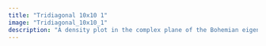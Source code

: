 ```yaml
---
title: "Tridiagonal 10x10 1"
image: "Tridiagonal_10x10_1"
description: "A density plot in the complex plane of the Bohemian eigenvalues of a sample of 10 million 10x10 tridiagonal matrices with entries sampled from the set {0, ±1, ±i, ±20, ±20i}. Color represents the eigenvalue density and the plot is viewed on [-48-48i, 48+48i]."
---
```

